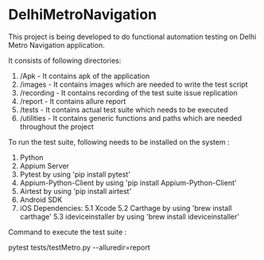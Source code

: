 # DelhiMetroNavigation

This project is being developed to do functional automation testing on Delhi Metro Navigation application.

It consists of following directories:

1. /Apk - It contains apk of the application
2. /images - It contains images which are needed to write the test script
3. /recording - It contains recording of the test suite issue replication
4. /report - It contains allure report
5. /tests - It contains actual test suite which needs to be executed
6. /utilities - It contains generic functions and paths which are needed throughout the project

To run the test suite, following needs to be installed on the system : 

  1. Python
  2. Appium Server
  3. Pytest by using 'pip install pytest'
  4. Appium-Python-Client by using 'pip install Appium-Python-Client'
  5. Airtest by using 'pip install airtest'
  6. Android SDK
  7. iOS Dependencies:
     5.1 Xcode
     5.2 Carthage by using 'brew install carthage'
     5.3 ideviceinstaller by using 'brew install ideviceinstaller'

Command to execute the test suite : 

pytest tests/testMetro.py --alluredir=report
